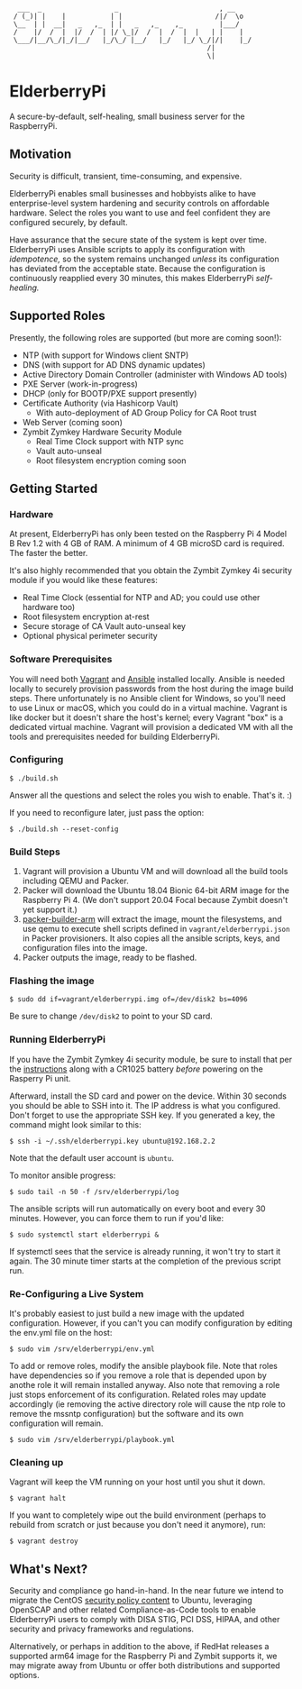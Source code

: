 ```
  ___  _                  _                         , __    
 / (_)| |    |           | |                       /|/  \o  
 \__  | |  __|   _   ,_  | |   _   ,_    ,_         |___/   
 /    |/  /  |  |/  /  | |/ \_|/  /  |  /  |  |   | |    |  
 \___/|__/\_/|_/|__/   |_/\_/ |__/   |_/   |_/ \_/|/|    |_/
                                                 /|         
                                                 \|
```

ElderberryPi
============

A secure-by-default, self-healing, small business server for the RaspberryPi.

## Motivation

Security is difficult, transient, time-consuming, and expensive.

ElderberryPi enables small businesses and hobbyists alike to have enterprise-level
system hardening and security controls on affordable hardware.  Select the roles
you want to use and feel confident they are configured securely, by default.

Have assurance that the secure state of the system is kept over time.  ElderberryPi
uses Ansible scripts to apply its configuration with *idempotence,*  so the
system remains unchanged *unless* its configuration has deviated from the acceptable
state.  Because the configuration is continuously reapplied every 30 minutes, this
makes ElderberryPi *self-healing.*

## Supported Roles

Presently, the following roles are supported (but more are coming soon!):

* NTP (with support for Windows client SNTP)
* DNS (with support for AD DNS dynamic updates)
* Active Directory Domain Controller (administer with Windows AD tools)
* PXE Server (work-in-progress)
* DHCP (only for BOOTP/PXE support presently)
* Certificate Authority (via Hashicorp Vault)
  * With auto-deployment of AD Group Policy for CA Root trust
* Web Server (coming soon)
* Zymbit Zymkey Hardware Security Module
  * Real Time Clock support with NTP sync
  * Vault auto-unseal
  * Root filesystem encryption coming soon

## Getting Started

### Hardware

At present, ElderberryPi has only been tested on the Raspberry Pi 4 Model B Rev 1.2
with 4 GB of RAM.  A minimum of 4 GB microSD card is required.  The faster the better.

It's also highly recommended that you obtain the Zymbit Zymkey 4i security module if
you would like these features:
* Real Time Clock (essential for NTP and AD; you could use other hardware too)
* Root filesystem encryption at-rest
* Secure storage of CA Vault auto-unseal key
* Optional physical perimeter security

### Software Prerequisites

You will need both [Vagrant](https://www.vagrantup.com) and [Ansible](https://docs.ansible.com/ansible/latest/installation_guide/intro_installation.html)
installed locally.  Ansible is needed locally to securely provision passwords from the host
during the image build steps.  There unfortunately is no Ansible client for Windows, so
you'll need to use Linux or macOS, which you could do in a virtual machine.  Vagrant is like
docker but it doesn't share the host's kernel; every Vagrant "box" is a dedicated virtual
machine.  Vagrant will provision a dedicated VM with all the tools and prerequisites needed
for building ElderberryPi.

### Configuring

```shell
$ ./build.sh
```

Answer all the questions and select the roles you wish to enable.  That's it.  :)

If you need to reconfigure later, just pass the option:

```shell
$ ./build.sh --reset-config
```

### Build Steps

1. Vagrant will provision a Ubuntu VM and will download all the build tools including
   QEMU and Packer.
2. Packer will download the Ubuntu 18.04 Bionic 64-bit ARM image for the Raspberry Pi 4.
   (We don't support 20.04 Focal because Zymbit doesn't yet support it.)
3. [packer-builder-arm](https://github.com/mkaczanowski/packer-builder-arm) will extract
   the image, mount the filesystems, and use qemu to execute shell scripts defined in
   `vagrant/elderberrypi.json` in Packer provisioners.  It also copies all the ansible
   scripts, keys, and configuration files into the image.
4. Packer outputs the image, ready to be flashed.

### Flashing the image

```shell
$ sudo dd if=vagrant/elderberrypi.img of=/dev/disk2 bs=4096
```

Be sure to change `/dev/disk2` to point to your SD card.

### Running ElderberryPi

If you have the Zymbit Zymkey 4i security module, be sure to install that per the
[instructions](https://community.zymbit.com/t/getting-started-with-zymkey-4i/) along
with a CR1025 battery *before* powering on the Rasperry Pi unit.

Afterward, install the SD card and power on the device.  Within 30 seconds you should
be able to SSH into it.  The IP address is what you configured.  Don't forget to use
the appropriate SSH key.  If you generated a key, the command might look similar to this:

```shell
$ ssh -i ~/.ssh/elderberrypi.key ubuntu@192.168.2.2
```

Note that the default user account is `ubuntu`.

To monitor ansible progress:

```shell
$ sudo tail -n 50 -f /srv/elderberrypi/log
```

The ansible scripts will run automatically on every boot and every 30 minutes.
However, you can force them to run if you'd like:

```shell
$ sudo systemctl start elderberrypi &
```

If systemctl sees that the service is already running, it won't try to start it again.
The 30 minute timer starts at the completion of the previous script run.

### Re-Configuring a Live System

It's probably easiest to just build a new image with the updated configuration.  However,
if you can't you can modify configuration by editing the env.yml file on the host:

```shell
$ sudo vim /srv/elderberrypi/env.yml
```

To add or remove roles, modify the ansible playbook file.  Note that roles have dependencies
so if you remove a role that is depended upon by anothe role it will remain installed
anyway.  Also note that removing a role just stops enforcement of its configuration.  Related
roles may update accordingly (ie removing the active directory role will cause the ntp role
to remove the mssntp configuration) but the software and its own configuration will remain.

```shell
$ sudo vim /srv/elderberrypi/playbook.yml
```

### Cleaning up

Vagrant will keep the VM running on your host until you shut it down.

```shell
$ vagrant halt
```

If you want to completely wipe out the build environment (perhaps to rebuild from
scratch or just because you don't need it anymore), run:

```shell
$ vagrant destroy
```

## What's Next?

Security and compliance go hand-in-hand.  In the near future we intend to migrate the
CentOS [security policy content](https://github.com/ComplianceAsCode/content) to Ubuntu,
leveraging OpenSCAP and other related Compliance-as-Code tools to enable ElderberryPi
users to comply with DISA STIG, PCI DSS, HIPAA, and other security and privacy frameworks
and regulations.

Alternatively, or perhaps in addition to the above, if RedHat releases a supported arm64
image for the Raspberry Pi and Zymbit supports it, we may migrate away from Ubuntu or offer
both distributions and supported options.
